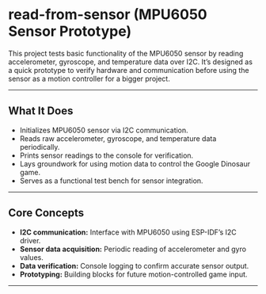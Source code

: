 # read-from-sensor (MPU6050 Sensor Prototype)

This project tests basic functionality of the MPU6050 sensor by reading accelerometer, gyroscope, and temperature data over I2C. It’s designed as a quick prototype to verify hardware and communication before using the sensor as a motion controller for a bigger project.

---

## What It Does

- Initializes MPU6050 sensor via I2C communication.
- Reads raw accelerometer, gyroscope, and temperature data periodically.
- Prints sensor readings to the console for verification.
- Lays groundwork for using motion data to control the Google Dinosaur game.
- Serves as a functional test bench for sensor integration.

---

## Core Concepts

- **I2C communication:** Interface with MPU6050 using ESP-IDF’s I2C driver.
- **Sensor data acquisition:** Periodic reading of accelerometer and gyro values.
- **Data verification:** Console logging to confirm accurate sensor output.
- **Prototyping:** Building blocks for future motion-controlled game input.

---

